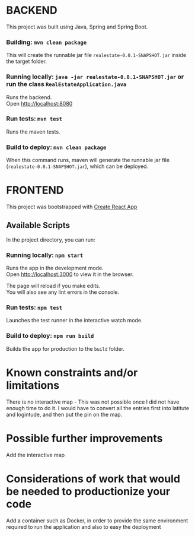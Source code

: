 # BACKEND
This project was built using Java, Spring and Spring Boot.

### Building: `mvn clean package`
This will create the runnable jar file `realestate-0.0.1-SNAPSHOT.jar` inside the target folder.

### Running locally: `java -jar realestate-0.0.1-SNAPSHOT.jar` or run the class `RealEstateApplication.java`

Runs the backend.<br />
Open [http://localhost:8080](http://localhost:8080) 

### Run tests: `mvn test`

Runs the maven tests.<br />

### Build to deploy: `mvn clean package`

When this command runs, maven will generate the runnable jar file (`realestate-0.0.1-SNAPSHOT.jar`), which can be deployed. 
<br>

# FRONTEND

This project was bootstrapped with [Create React App](https://github.com/facebook/create-react-app)

## Available Scripts

In the project directory, you can run:

### Running locally: `npm start`

Runs the app in the development mode.<br />
Open [http://localhost:3000](http://localhost:3000) to view it in the browser.

The page will reload if you make edits.<br />
You will also see any lint errors in the console.

### Run tests: `npm test`

Launches the test runner in the interactive watch mode.<br />

### Build to deploy: `npm run build`

Builds the app for production to the `build` folder.<br />

# Known constraints and/or limitations
There is no interactive map - This was not possible once I did not have enough time to do it. I would have to convert all the entries first into latitute and logintude, and then put the pin on the map.

# Possible further improvements
Add the interactive map

# Considerations of work that would be needed to productionize your code
Add a container such as Docker, in order to provide the same environment required to run the application and also to easy the deployment